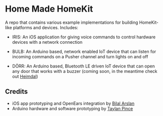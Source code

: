 Home Made HomeKit
=================

A repo that contains various example implementations for building HomeKit-like platforms and devices. Includes:

* IRIS: An iOS application for giving voice commands to control hardware devices with a network connection

* BULB: An Arduino based, network enabled IoT device that can listen for incoming commands on a Pusher channel and turn lights on and off

* DÖRR: An Arduino based, Bluetooth LE driven IoT device that can open any door that works with a buzzer (coming soon, in the meantime check out [Heimdal](https://github.com/Hipo/Heimdal-ios))


Credits
-------

* iOS app prototyping and OpenEars integration by [Bilal Arslan](https://github.com/arslanbilal)
* Arduino hardware and software prototyping by [Taylan Pince](https://github.com/taylanpince)
